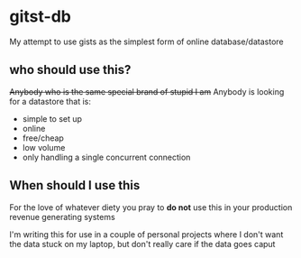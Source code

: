 # gitst-db
My attempt to use gists as the simplest form of online database/datastore

## who should use this?
~~Anybody who is the same special brand of stupid I am~~
Anybody is looking for a datastore that is:
* simple to set up
* online
* free/cheap
* low volume
* only handling a single concurrent connection

## When should I use this
For the love of whatever diety you pray to **do not** use this in your production revenue generating systems

I'm writing this for use in a couple of personal projects where I don't want the data stuck on my laptop, but don't really care if the data goes caput
